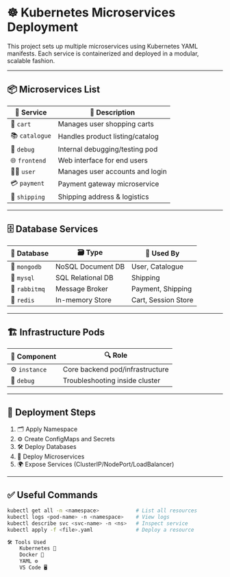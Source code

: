 # ☸️ Kubernetes Microservices Deployment

This project sets up multiple microservices using Kubernetes YAML manifests. Each service is containerized and deployed in a modular, scalable fashion.

---

## 📦 Microservices List

| 🔢 Service     | 📝 Description                     |
|---------------|-------------------------------------|
| 🛒 `cart`       | Manages user shopping carts         |
| 📚 `catalogue`  | Handles product listing/catalog      |
| 🐞 `debug`      | Internal debugging/testing pod       |
| 🌐 `frontend`   | Web interface for end users          |
| 🧑‍💻 `user`      | Manages user accounts and login      |
| 💳 `payment`    | Payment gateway microservice         |
| 🚚 `shipping`   | Shipping address & logistics         |

---

## 🗄️ Database Services

| 🧩 Database   | 🗃️ Type          | 📌 Used By           |
|--------------|------------------|----------------------|
| 🐘 `mongodb`  | NoSQL Document DB | User, Catalogue      |
| 🐬 `mysql`    | SQL Relational DB | Shipping             |
| 🐰 `rabbitmq` | Message Broker    | Payment, Shipping    |
| 🧠 `redis`    | In-memory Store   | Cart, Session Store  |

---

## 🏗️ Infrastructure Pods

| 🧰 Component   | 🔍 Role                         |
|---------------|---------------------------------|
| ⚙️ `instance` | Core backend pod/infrastructure |
| 🧪 `debug`    | Troubleshooting inside cluster  |

---

## 🚀 Deployment Steps

1. 🗂️ Apply Namespace  
2. ⚙️ Create ConfigMaps and Secrets  
3. 🛠️ Deploy Databases  
4. 🧩 Deploy Microservices  
5. 🌍 Expose Services (ClusterIP/NodePort/LoadBalancer)  

---

## ✅ Useful Commands

```bash
kubectl get all -n <namespace>            # List all resources
kubectl logs <pod-name> -n <namespace>    # View logs
kubectl describe svc <svc-name> -n <ns>   # Inspect service
kubectl apply -f <file>.yaml              # Deploy a resource

🛠️ Tools Used
    Kubernetes 🧬
    Docker 🐳
    YAML ⚙️
    VS Code 🖥️